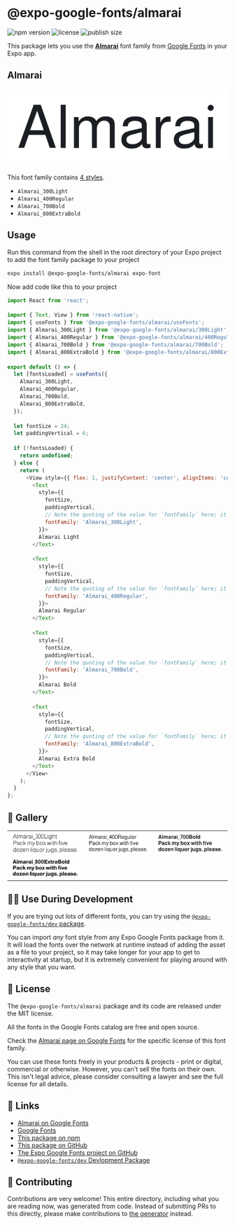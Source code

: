 # @expo-google-fonts/almarai

![npm version](https://flat.badgen.net/npm/v/@expo-google-fonts/almarai)
![license](https://flat.badgen.net/github/license/expo/google-fonts)
![publish size](https://flat.badgen.net/packagephobia/install/@expo-google-fonts/almarai)

This package lets you use the [**Almarai**](https://fonts.google.com/specimen/Almarai) font family from [Google Fonts](https://fonts.google.com/) in your Expo app.

## Almarai

![Almarai](./font-family.png)

This font family contains [4 styles](#-gallery).

- `Almarai_300Light`
- `Almarai_400Regular`
- `Almarai_700Bold`
- `Almarai_800ExtraBold`

## Usage

Run this command from the shell in the root directory of your Expo project to add the font family package to your project
```sh
expo install @expo-google-fonts/almarai expo-font
```

Now add code like this to your project
```js
import React from 'react';

import { Text, View } from 'react-native';
import { useFonts } from '@expo-google-fonts/almarai/useFonts';
import { Almarai_300Light } from '@expo-google-fonts/almarai/300Light';
import { Almarai_400Regular } from '@expo-google-fonts/almarai/400Regular';
import { Almarai_700Bold } from '@expo-google-fonts/almarai/700Bold';
import { Almarai_800ExtraBold } from '@expo-google-fonts/almarai/800ExtraBold';

export default () => {
  let [fontsLoaded] = useFonts({
    Almarai_300Light,
    Almarai_400Regular,
    Almarai_700Bold,
    Almarai_800ExtraBold,
  });

  let fontSize = 24;
  let paddingVertical = 6;

  if (!fontsLoaded) {
    return undefined;
  } else {
    return (
      <View style={{ flex: 1, justifyContent: 'center', alignItems: 'center' }}>
        <Text
          style={{
            fontSize,
            paddingVertical,
            // Note the quoting of the value for `fontFamily` here; it expects a string!
            fontFamily: 'Almarai_300Light',
          }}>
          Almarai Light
        </Text>

        <Text
          style={{
            fontSize,
            paddingVertical,
            // Note the quoting of the value for `fontFamily` here; it expects a string!
            fontFamily: 'Almarai_400Regular',
          }}>
          Almarai Regular
        </Text>

        <Text
          style={{
            fontSize,
            paddingVertical,
            // Note the quoting of the value for `fontFamily` here; it expects a string!
            fontFamily: 'Almarai_700Bold',
          }}>
          Almarai Bold
        </Text>

        <Text
          style={{
            fontSize,
            paddingVertical,
            // Note the quoting of the value for `fontFamily` here; it expects a string!
            fontFamily: 'Almarai_800ExtraBold',
          }}>
          Almarai Extra Bold
        </Text>
      </View>
    );
  }
};

```

## 🔡 Gallery


||||
|-|-|-|
|![Almarai_300Light](.//300Light/Almarai_300Light.ttf.png)|![Almarai_400Regular](.//400Regular/Almarai_400Regular.ttf.png)|![Almarai_700Bold](.//700Bold/Almarai_700Bold.ttf.png)||
|![Almarai_800ExtraBold](.//800ExtraBold/Almarai_800ExtraBold.ttf.png)||||


## 👩‍💻 Use During Development

If you are trying out lots of different fonts, you can try using the [`@expo-google-fonts/dev` package](https://github.com/expo/google-fonts/tree/master/font-packages/dev#readme).

You can import *any* font style from any Expo Google Fonts package from it. It will load the fonts
over the network at runtime instead of adding the asset as a file to your project, so it may take longer
for your app to get to interactivity at startup, but it is extremely convenient
for playing around with any style that you want.

## 📖 License

The `@expo-google-fonts/almarai` package and its code are released under the MIT license.

All the fonts in the Google Fonts catalog are free and open source.

Check the [Almarai page on Google Fonts](https://fonts.google.com/specimen/Almarai) for the specific license of this font family.

You can use these fonts freely in your products & projects - print or digital, commercial or otherwise. However, you can't sell the fonts on their own. This isn't legal advice, please consider consulting a lawyer and see the full license for all details.

## 🔗 Links

- [Almarai on Google Fonts](https://fonts.google.com/specimen/Almarai)
- [Google Fonts](https://fonts.google.com/)
- [This package on npm](https://www.npmjs.com/package/@expo-google-fonts/almarai)
- [This package on GitHub](https://github.com/expo/google-fonts/tree/master/font-packages/almarai)
- [The Expo Google Fonts project on GitHub](https://github.com/expo/google-fonts)
- [`@expo-google-fonts/dev` Devlopment Package](https://github.com/expo/google-fonts/tree/master/font-packages/dev)

## 🤝 Contributing

Contributions are very welcome! This entire directory, including what you are reading now, was generated from code. Instead of submitting PRs to this directly, please make contributions to [the generator](https://github.com/expo/google-fonts/tree/master/packages/generator) instead.
